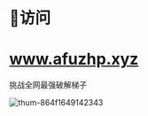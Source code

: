# 🚀访问
# www.afuzhp.xyz  
挑战全网最强破解梯子 
 
 
 ![thum-864f1649142343](https://user-images.githubusercontent.com/83250450/163174427-d00e3ebe-ffa2-4cf0-8de1-fba54877e501.jpg)

  
   
       
    
 
 
